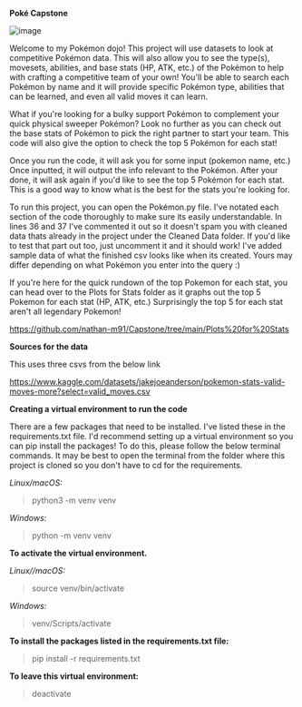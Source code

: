 **Poké Capstone**

![image](https://github.com/user-attachments/assets/2579fc30-04bb-4b56-b1e7-f0e2a7f057fa)

Welcome to my Pokémon dojo! This project will use datasets to look at competitive Pokémon data. This will also allow you to see the type(s), movesets, abilities, and base stats (HP, ATK, etc.) of the Pokémon to help with crafting a competitive team of your own! You'll be able to search each Pokémon by name and it will provide specific Pokémon type, abilities that can be learned, and even all valid moves it can learn. 

What if you're looking for a bulky support Pokémon to complement your quick physical sweeper Pokémon? Look no further as you can check out the base stats of Pokémon to pick the right partner to start your team. This code will also give the option to check the top 5 Pokémon for each stat!

Once you run the code, it will ask you for some input (pokemon name, etc.) Once inputted, it will output the info relevant to the Pokémon. After your done, it will ask again if you'd like to see the top 5 Pokémon for each stat. This is a good way to know what is the best for the stats you're looking for.


To run this project, you can open the Pokémon.py file. I've notated each section of the code thoroughly to make sure its easily understandable. In lines 36 and 37 I've commented it out so it doesn't spam you with cleaned data thats already in the project under the Cleaned Data folder. If you'd like to test that part out too, just uncomment it and it should work! I've added sample data of what the finished csv looks like when its created. Yours may differ depending on what Pokémon you enter into the query :)

If you're here for the quick rundown of the top Pokemon for each stat, you can head over to the Plots for Stats folder as it graphs out the top 5 Pokemon for each stat (HP, ATK, etc.) Surprisingly the top 5 for each stat aren't all legendary Pokemon!

https://github.com/nathan-m91/Capstone/tree/main/Plots%20for%20Stats





**Sources for the data**

This uses three csvs from the below link

https://www.kaggle.com/datasets/jakejoeanderson/pokemon-stats-valid-moves-more?select=valid_moves.csv



**Creating a virtual environment to run the code**

There are a few packages that need to be installed. I've listed these in the requirements.txt file. I'd recommend setting up a virtual environment so you can pip install the packages!
To do this, please follow the below terminal commands. It may be best to open the terminal from the folder where this project is cloned so you don't have to cd for the requirements.

_Linux/macOS:_

>python3 -m venv venv

_Windows:_

>python -m venv venv

**To activate the virtual environment.**

_Linux//macOS:_

>source venv/bin/activate

_Windows:_

>venv/Scripts/activate

**To install the packages listed in the requirements.txt file:**

>pip install -r requirements.txt

**To leave this virtual environment:**

>deactivate

